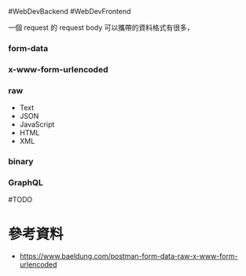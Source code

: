 #WebDevBackend #WebDevFrontend 

一個 request 的 request body 可以攜帶的資料格式有很多，

### form-data

### x-www-form-urlencoded

### raw

- Text
- JSON
- JavaScript
- HTML
- XML

### binary

### GraphQL

#TODO 

# 參考資料

- <https://www.baeldung.com/postman-form-data-raw-x-www-form-urlencoded>